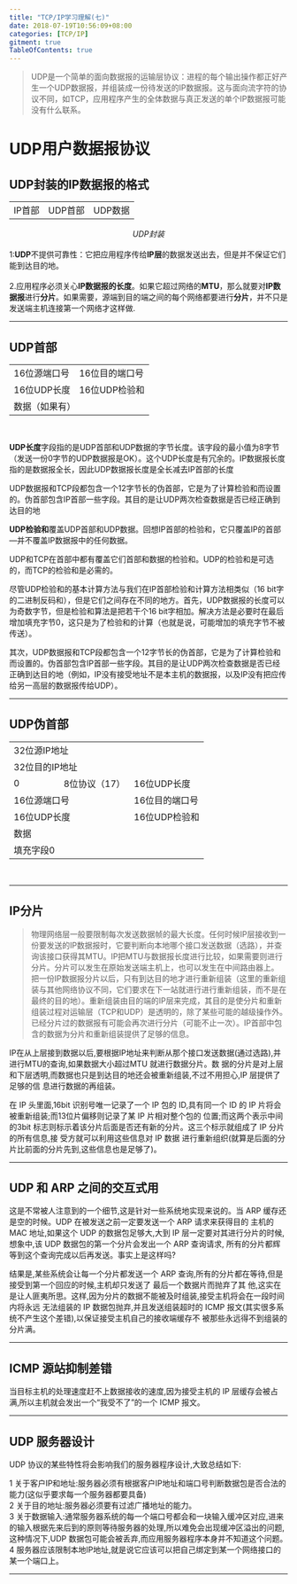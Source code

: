 ```yaml
---
title: "TCP/IP学习理解(七)"
date: 2018-07-19T10:56:09+08:00
categories: [TCP/IP]
gitment: true
TableOfContents: true
---
```

>UDP是一个简单的面向数据报的运输层协议：进程的每个输出操作都正好产生一个UDP数据报，并组装成一份待发送的IP数据报。这与面向流字符的协议不同，如TCP，应用程序产生的全体数据与真正发送的单个IP数据报可能没有什么联系。

# UDP用户数据报协议

## UDP封装的IP数据报的格式

<center><table> <tr> <td> IP首部 </td> <td> UDP首部 </td> <td> UDP数据 </td> </tr> </table> <i>UDP封装</i> </center>
<br />
1:<b>UDP</b>不提供可靠性：它把应用程序传给<b>IP层</b>的数据发送出去，但是并不保证它们能到达目的地。<br /><br />
2.应用程序必须关心<b>IP数据报的长度</b>。如果它超过网络的<b>MTU</b>，那么就要对<b>IP数据报</b>进行<b>分片</b>。如果需要，源端到目的端之间的每个网络都要进行<b>分片</b>，并不只是发送端主机连接第一个网络才这样做.
<hr />

## UDP首部
<center> <table> <tr> <td> 16位源端口号 </td> <td> 16位目的端口号 </td> </tr> <tr> <td> 16位UDP长度 </td> <td> 16位UDP检验和 </td> </tr> <tr> <td colspan="2"> 数据（如果有） </td> </tr> </table> </center><br />

<b>UDP长度</b>字段指的是UDP首部和UDP数据的字节长度。该字段的最小值为8字节（发送一份0字节的UDP数据报是OK）。这个UDP长度是有冗余的。IP数据报长度指的是数据报全长，因此UDP数据报长度是全长减去IP首部的长度<br />

UDP数据报和TCP段都包含一个12字节长的伪首部，它是为了计算检验和而设置的。伪首部包含IP首部一些字段。其目的是让UDP两次检查数据是否已经正确到达目的地<br />

<b>UDP检验和</b>覆盖UDP首部和UDP数据。回想IP首部的检验和，它只覆盖IP的首部—并不覆盖IP数据报中的任何数据。<br />

UDP和TCP在首部中都有覆盖它们首部和数据的检验和。UDP的检验和是可选的，而TCP的检验和是必需的。<br />

尽管UDP检验和的基本计算方法与我们在IP首部检验和计算方法相类似（16 bit字的二进制反码和），但是它们之间存在不同的地方。首先，UDP数据报的长度可以为奇数字节，但是检验和算法是把若干个16 bit字相加。解决方法是必要时在最后增加填充字节0，这只是为了检验和的计算（也就是说，可能增加的填充字节不被传送）。<br />

其次，UDP数据报和TCP段都包含一个12字节长的伪首部，它是为了计算检验和而设置的。伪首部包含IP首部一些字段。其目的是让UDP两次检查数据是否已经正确到达目的地（例如，IP没有接受地址不是本主机的数据报，以及IP没有把应传给另一高层的数据报传给UDP）。<br />
<hr />

## UDP伪首部

<center> <table> <tr> <td colspan="4"> 32位源IP地址 </td></tr><tr> <td colspan="4"> 32位目的IP地址 </td></tr>
<tr> <td colspan="1" > 0 </td><td colspan="1" > 8位协议（17） </td><td colspan="2"> 16位UDP长度 </td></tr>
<tr> <td colspan="2"> 16位源端口号 </td> <td colspan="2"> 16位目的端口号 </td> </tr> <tr> <td colspan="2"> 16位UDP长度 </td> <td colspan="2"> 16位UDP检验和 </td> </tr> <tr> <td colspan="4"> 数据 </td> </tr> <tr> <td colspan="1"> 填充字段0 </td> </tr></table> </center><br /><hr />

## IP分片
>物理网络层一般要限制每次发送数据帧的最大长度。任何时候IP层接收到一份要发送的IP数据报时，它要判断向本地哪个接口发送数据（选路），并查询该接口获得其MTU。IP把MTU与数据报长度进行比较，如果需要则进行分片。分片可以发生在原始发送端主机上，也可以发生在中间路由器上。<br />
>把一份IP数据报分片以后，只有到达目的地才进行重新组装（这里的重新组装与其他网络协议不同，它们要求在下一站就进行进行重新组装，而不是在最终的目的地）。重新组装由目的端的IP层来完成，其目的是使分片和重新组装过程对运输层（TCP和UDP）是透明的，除了某些可能的越级操作外。已经分片过的数据报有可能会再次进行分片（可能不止一次）。IP首部中包含的数据为分片和重新组装提供了足够的信息。

IP在从上层接到数据以后,要根据IP地址来判断从那个接口发送数据(通过选路),并进行MTU的查询,如果数据大小超过MTU 就进行数据分片。数 据的分片是对上层和下层透明,而数据也只是到达目的地还会被重新组装,不过不用担心,IP 层提供了足够的信 息进行数据的再组装。<br />

在 IP 头里面,16bit 识别号唯一记录了一个 IP 包的 ID,具有同一个 ID 的 IP 片将会被重新组装;而13位片偏移则记录了某 IP 片相对整个包的 位置;而这两个表示中间的3bit 标志则标示着该分片后面是否还有新的分片。这三个标示就组成了 IP 分片的所有信息,接 受方就可以利用这些信息对 IP 数据 进行重新组织(就算是后面的分片比前面的分片先到,这些信息也是足够了)。<br />
<hr />

## UDP 和 ARP 之间的交互式用

这是不常被人注意到的一个细节,这是针对一些系统地实现来说的。当 ARP 缓存还是空的时候。UDP 在被发送之前一定要发送一个 ARP 请求来获得目的 主机的 MAC 地址,如果这个 UDP 的数据包足够大,大到 IP 层一定要对其进行分片的时候,想象中,该 UDP 数据包的第一个分片会发出一个 ARP 查询请求, 所有的分片都辉等到这个查询完成以后再发送。事实上是这样吗?<br />

结果是,某些系统会让每一个分片都发送一个 ARP 查询,所有的分片都在等待,但是接受到第一个回应的时候,主机却只发送了 最后一个数据片而抛弃了其 他,这实在是让人匪夷所思。这样,因为分片的数据不能被及时组装,接受主机将会在一段时间内将永远 无法组装的 IP 数据包抛弃,并且发送组装超时的 ICMP 报文(其实很多系统不产生这个差错),以保证接受主机自己的接收端缓存不 被那些永远得不到组装的分片满。<br />
<hr />

## ICMP 源站抑制差错

当目标主机的处理速度赶不上数据接收的速度,因为接受主机的 IP 层缓存会被占满,所以主机就会发出一个“我受不了”的一个 ICMP 报文。<br />
<hr />

## UDP 服务器设计

UDP 协议的某些特性将会影响我们的服务器程序设计,大致总结如下:<br />

1 关于客户IP和地址:服务器必须有根据客户IP地址和端口号判断数据包是否合法的能力(这似乎要求每一个服务器都要具备)<br />
2 关于目的地址:服务器必须要有过滤广播地址的能力。<br />
3 关于数据输入:通常服务器系统的每一个端口号都会和一块输入缓冲区对应,进来的输入根据先来后到的原则等待服务器的处理,所以难免会出现缓冲区溢出的问题,这种情况下,UDP 数据包可能会被丢弃,而应用服务器程序本身并不知道这个问题。<br />
4 服务器应该限制本地IP地址,就是说它应该可以把自己绑定到某一个网络接口的某一个端口上。<br />

<hr />